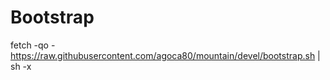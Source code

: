 # Bootstrap

fetch -qo - https://raw.githubusercontent.com/agoca80/mountain/devel/bootstrap.sh | sh -x